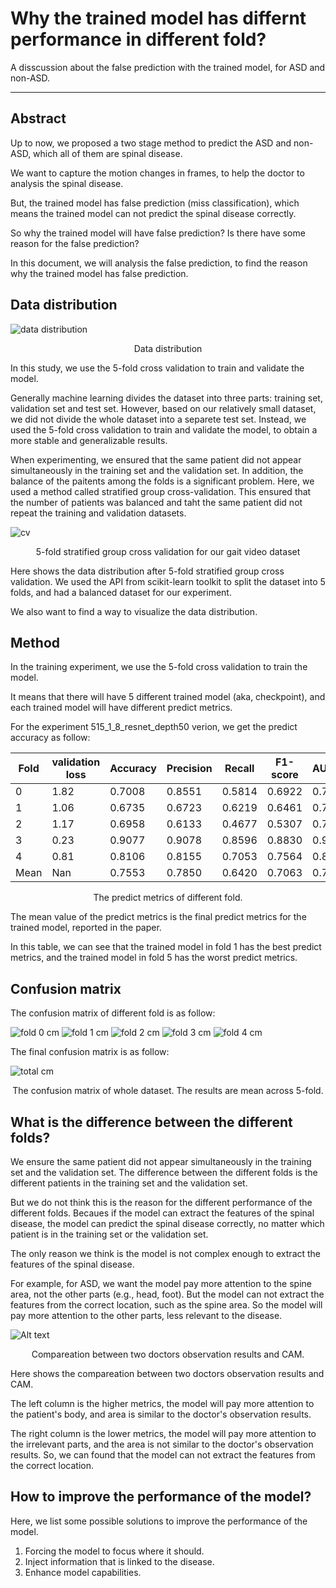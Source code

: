 # Why the trained model has differnt performance in different fold?

A disscussion about the false prediction with the trained model, for ASD and non-ASD.

---

## Abstract

Up to now, we proposed a two stage method to predict the ASD and non-ASD, which all of them are spinal disease.

We want to capture the motion changes in frames, to help the doctor to analysis the spinal disease.

But, the trained model has false prediction (miss classification), which means the trained model can not predict the spinal disease correctly.

So why the trained model will have false prediction?
Is there have some reason for the false prediction?

In this document, we will analysis the false prediction, to find the reason why the trained model has false prediction.

## Data distribution

![data distribution](image-5.png)
<center> Data distribution </center>

In this study, we use the 5-fold cross validation to train and validate the model.

Generally machine learning divides the dataset into three parts: training set, validation set and test set.
However, based on our relatively small dataset, we did not divide the whole dataset into a separete test set.
Instead, we used the 5-fold cross validation to train and validate the model, to obtain a more stable and generalizable results.

When experimenting, we ensured that the same patient did not appear simultaneously in the training set and the validation set.
In addition, the balance of the paitents among the folds is a significant problem.
Here, we used a method called stratified group cross-validation. 
This ensured that the number of patients was balanced and taht the same patient did not repeat the training and validation datasets.

![cv](image-6.png)
<center> 5-fold stratified group cross validation for our gait video dataset </center>

Here shows the data distribution after 5-fold stratified group cross validation.
We used the API from scikit-learn toolkit to split the dataset into 5 folds, and had a balanced dataset for our experiment.

We also want to find a way to visualize the data distribution.


## Method

In the training experiment, we use the 5-fold cross validation to train the model.

It means that there will have 5 different trained model (aka, checkpoint), and each trained model will have different predict metrics.

For the experiment 515_1_8_resnet_depth50 verion, we get the predict accuracy as follow:


| Fold | validation loss | Accuracy | Precision | Recall | F1-score | AUROC  |
| ---- | --------------- | -------- | --------- | ------ | -------- | ------ |
| 0    | 1.82            | 0.7008   | 0.8551    | 0.5814 | 0.6922   | 0.7555 |
| 1    | 1.06            | 0.6735   | 0.6723    | 0.6219 | 0.6461   | 0.7050 |
| 2    | 1.17            | 0.6958   | 0.6133    | 0.4677 | 0.5307   | 0.7170 |
| 3    | 0.23            | 0.9077   | 0.9078    | 0.8596 | 0.8830   | 0.9594 |
| 4    | 0.81            | 0.8106   | 0.8155    | 0.7053 | 0.7564   | 0.8431 |
| Mean | Nan             | 0.7553   | 0.7850    | 0.6420 | 0.7063   | 0.7864 |
<center> The predict metrics of different fold. </center>

The mean value of the predict metrics is the final predict metrics for the trained model, reported in the paper.

In this table, we can see that the trained model in fold 1 has the best predict metrics, and the trained model in fold 5 has the worst predict metrics.

## Confusion matrix

The confusion matrix of different fold is as follow:

![fold 0 cm](image.png)
![fold 1 cm](image-1.png)
![fold 2 cm](image-2.png)
![fold 3 cm](image-3.png)
![fold 4 cm](image-4.png)

The final confusion matrix is as follow:

![total cm](image-7.png)
<center> The confusion matrix of whole dataset. The results are mean across 5-fold. </center>

## What is the difference between the different folds?

We ensure the same patient did not appear simultaneously in the training set and the validation set.
The difference between the different folds is the different patients in the training set and the validation set.

But we do not think this is the reason for the different performance of the different folds.
Becaues if the model can extract the features of the spinal disease, the model can predict the spinal disease correctly, no matter which patient is in the training set or the validation set.

The only reason we think is the model is not complex enough to extract the features of the spinal disease.

For example, for ASD, we want the model pay more attention to the spine area, not the other parts (e.g., head, foot).
But the model can not extract the features from the correct location, such as the spine area.
So the model will pay more attention to the other parts, less relevant to the disease.

![Alt text](image-18.png)
<center> Compareation between two doctors observation results and CAM. </center>

Here shows the compareation between two doctors observation results and CAM.

The left column is the 
higher metrics, the model will pay more attention to the patient's body, and area is similar to the doctor's observation results.

The right column is the lower metrics, the model will pay more attention to the irrelevant parts, and the area is not similar to the doctor's observation results.
So, we can found that the model can not extract the features from the correct location.

## How to improve the performance of the model?

Here, we list some possible solutions to improve the performance of the model.

1. Forcing the model to focus where it should.
2. Inject information that is linked to the disease.
3. Enhance model capabilities.
